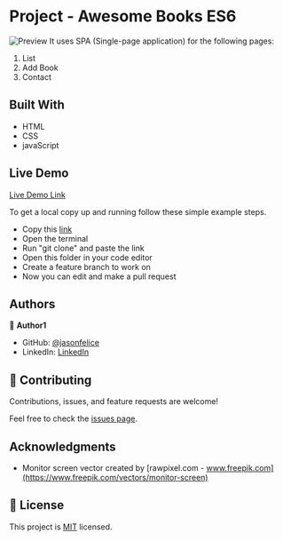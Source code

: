 # Project - Awesome Books ES6

![Preview](images/preview/preview.jpg)
It uses SPA (Single-page application) for the following pages:
1. List
2. Add Book
3. Contact

## Built With

- HTML
- CSS
- javaScript

## Live Demo
[Live Demo Link](https://jasonfelice.github.io/Awesome-Books-ES6/)

To get a local copy up and running follow these simple example steps.
- Copy this [link](https://github.com/jasonfelice/Awesome-Books-ES6)
- Open the terminal
- Run "git clone" and paste the link
- Open this folder in your code editor
- Create a feature branch to work on
- Now you can edit and make a pull request

## Authors

👤 **Author1**

- GitHub: [@jasonfelice](https://github.com/jasonfelice)
- LinkedIn: [LinkedIn](https://www.linkedin.com/in/jake-felice/)

## 🤝 Contributing

Contributions, issues, and feature requests are welcome!

Feel free to check the [issues page](../../issues/).

## Acknowledgments

- Monitor screen vector created by [rawpixel.com - www.freepik.com](https://www.freepik.com/vectors/monitor-screen)

## 📝 License

This project is [MIT](./MIT.md) licensed.

